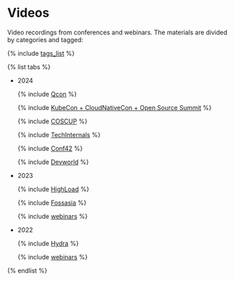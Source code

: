 # Videos

Video recordings from conferences and webinars. The materials are divided by categories and tagged:

{% include [tags_list](./_includes/tags_list.md) %}


{% list tabs %}

- 2024

  {% include [Qcon](./_includes/conferences/2024/Qcon.md) %}

  {% include [KubeCon + CloudNativeCon + Open Source Summit](./_includes/conferences/2024/kubecon-hongkong.md) %}

  {% include [COSCUP](./_includes/conferences/2024/coscup.md) %}

  {% include [TechInternals](./_includes/conferences/2024/TechInternals.md) %}

  {% include [Conf42](./_includes/conferences/2024/Conf42.md) %}

  {% include [Devworld](./_includes/conferences/2024/Devworld.md) %}

- 2023

  {% include [HighLoad](./_includes/conferences/2023/HighLoad.md) %}

  {% include [Fossasia](./_includes/conferences/2023/Fossasia.md) %}

  {% include [webinars](./_includes/webinars/2023/webinars.md) %}

- 2022

  {% include [Hydra](./_includes/conferences/2022/Hydra.md) %}

  {% include [webinars](./_includes/webinars/2022/webinars.md) %}


{% endlist %}
